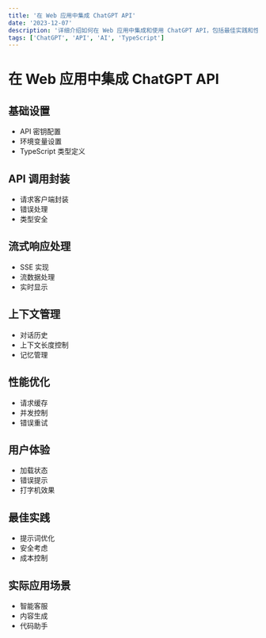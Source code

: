 ```yaml
---
title: '在 Web 应用中集成 ChatGPT API'
date: '2023-12-07'
description: '详细介绍如何在 Web 应用中集成和使用 ChatGPT API，包括最佳实践和性能优化'
tags: ['ChatGPT', 'API', 'AI', 'TypeScript']
---
```


# 在 Web 应用中集成 ChatGPT API

## 基础设置
- API 密钥配置
- 环境变量设置
- TypeScript 类型定义

## API 调用封装
- 请求客户端封装
- 错误处理
- 类型安全

## 流式响应处理
- SSE 实现
- 流数据处理
- 实时显示

## 上下文管理
- 对话历史
- 上下文长度控制
- 记忆管理

## 性能优化
- 请求缓存
- 并发控制
- 错误重试

## 用户体验
- 加载状态
- 错误提示
- 打字机效果

## 最佳实践
- 提示词优化
- 安全考虑
- 成本控制

## 实际应用场景
- 智能客服
- 内容生成
- 代码助手 